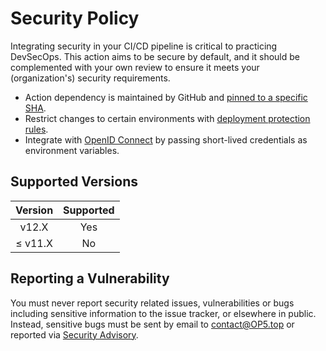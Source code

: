 # Security Policy

Integrating security in your CI/CD pipeline is critical to practicing DevSecOps. This action aims to be secure by default, and it should be complemented with your own review to ensure it meets your (organization's) security requirements.

- Action dependency is maintained by GitHub and [pinned to a specific SHA](https://docs.github.com/en/actions/security-guides/security-hardening-for-github-actions#using-third-party-actions "Security hardening for GitHub Actions.").
- Restrict changes to certain environments with [deployment protection rules](https://docs.github.com/en/actions/deployment/targeting-different-environments/using-environments-for-deployment#deployment-protection-rules "Configuring environment deployment protection rules.").
- Integrate with [OpenID Connect](https://docs.github.com/en/actions/deployment/security-hardening-your-deployments/configuring-openid-connect-in-cloud-providers "Configuring OpenID Connect in cloud providers.") by passing short-lived credentials as environment variables.

## Supported Versions

| Version | Supported |
| :-----: | :-------: |
|  v12.X  |    Yes    |
| ≤ v11.X |    No     |

## Reporting a Vulnerability

You must never report security related issues, vulnerabilities or bugs including sensitive information to the issue tracker, or elsewhere in public. Instead, sensitive bugs must be sent by email to <contact@OP5.top> or reported via [Security Advisory](https://github.com/op5dev/tf-via-pr/security/advisories/new "Create a new security advisory.").
